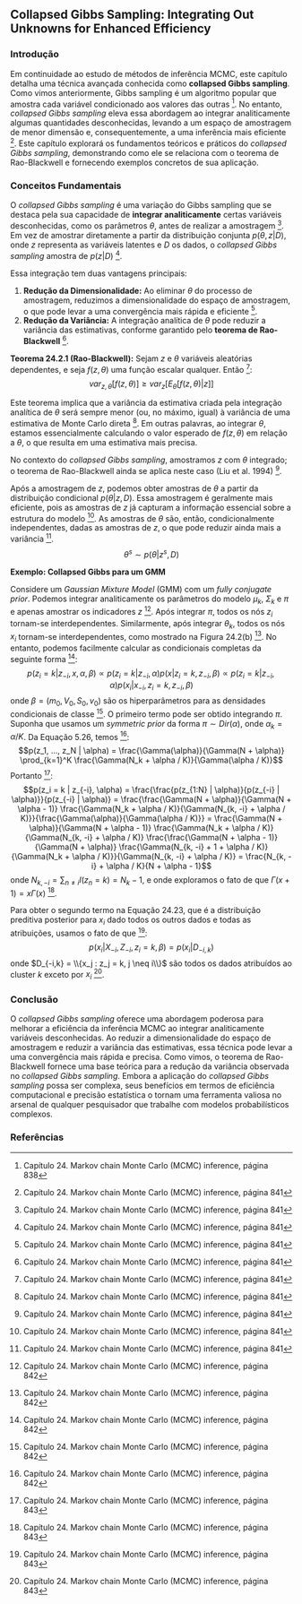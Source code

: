 ## Collapsed Gibbs Sampling: Integrating Out Unknowns for Enhanced Efficiency

### Introdução
Em continuidade ao estudo de métodos de inferência MCMC, este capítulo detalha uma técnica avançada conhecida como **collapsed Gibbs sampling**. Como vimos anteriormente, Gibbs sampling é um algoritmo popular que amostra cada variável condicionado aos valores das outras [^838]. No entanto, *collapsed Gibbs sampling* eleva essa abordagem ao integrar analiticamente algumas quantidades desconhecidas, levando a um espaço de amostragem de menor dimensão e, consequentemente, a uma inferência mais eficiente [^841]. Este capítulo explorará os fundamentos teóricos e práticos do *collapsed Gibbs sampling*, demonstrando como ele se relaciona com o teorema de Rao-Blackwell e fornecendo exemplos concretos de sua aplicação.

### Conceitos Fundamentais
O *collapsed Gibbs sampling* é uma variação do Gibbs sampling que se destaca pela sua capacidade de **integrar analiticamente** certas variáveis desconhecidas, como os parâmetros $\theta$, antes de realizar a amostragem [^841]. Em vez de amostrar diretamente a partir da distribuição conjunta $p(\theta, z | D)$, onde $z$ representa as variáveis latentes e $D$ os dados, o *collapsed Gibbs sampling* amostra de $p(z | D)$ [^841].

Essa integração tem duas vantagens principais:
1.  **Redução da Dimensionalidade:** Ao eliminar $\theta$ do processo de amostragem, reduzimos a dimensionalidade do espaço de amostragem, o que pode levar a uma convergência mais rápida e eficiente [^841].
2.  **Redução da Variância:** A integração analítica de $\theta$ pode reduzir a variância das estimativas, conforme garantido pelo **teorema de Rao-Blackwell** [^841].

**Teorema 24.2.1 (Rao-Blackwell):** Sejam $z$ e $\theta$ variáveis aleatórias dependentes, e seja $f(z, \theta)$ uma função escalar qualquer. Então [^841]:
$$var_{z,\theta}[f(z, \theta)] \geq var_z[E_{\theta}[f(z, \theta) | z]]$$

Este teorema implica que a variância da estimativa criada pela integração analítica de $\theta$ será sempre menor (ou, no máximo, igual) à variância de uma estimativa de Monte Carlo direta [^841]. Em outras palavras, ao integrar $\theta$, estamos essencialmente calculando o valor esperado de $f(z, \theta)$ em relação a $\theta$, o que resulta em uma estimativa mais precisa.

No contexto do *collapsed Gibbs sampling*, amostramos $z$ com $\theta$ integrado; o teorema de Rao-Blackwell ainda se aplica neste caso (Liu et al. 1994) [^841].

Após a amostragem de $z$, podemos obter amostras de $\theta$ a partir da distribuição condicional $p(\theta | z, D)$. Essa amostragem é geralmente mais eficiente, pois as amostras de $z$ já capturam a informação essencial sobre a estrutura do modelo [^841]. As amostras de $\theta$ são, então, condicionalmente independentes, dadas as amostras de $z$, o que pode reduzir ainda mais a variância [^841].
$$\theta^s \sim p(\theta | z^s, D)$$

**Exemplo: Collapsed Gibbs para um GMM**

Considere um *Gaussian Mixture Model* (GMM) com um *fully conjugate prior*. Podemos integrar analiticamente os parâmetros do modelo $\mu_k$, $\Sigma_k$ e $\pi$ e apenas amostrar os indicadores $z$ [^842]. Após integrar $\pi$, todos os nós $z_i$ tornam-se interdependentes. Similarmente, após integrar $\theta_k$, todos os nós $x_i$ tornam-se interdependentes, como mostrado na Figura 24.2(b) [^842]. No entanto, podemos facilmente calcular as condicionais completas da seguinte forma [^842]:
$$p(z_i = k | z_{-i}, x, \alpha, \beta) \propto p(z_i = k | z_{-i}, \alpha) p(x | z_i = k, z_{-i}, \beta) \propto p(z_i = k | z_{-i}, \alpha) p(x_i | x_{-i}, z_i = k, z_{-i}, \beta)$$
onde $\beta = (m_0, V_0, S_0, v_0)$ são os hiperparâmetros para as densidades condicionais de classe [^842]. O primeiro termo pode ser obtido integrando $\pi$. Suponha que usamos um *symmetric prior* da forma $\pi \sim Dir(\alpha)$, onde $\alpha_k = \alpha / K$. Da Equação 5.26, temos [^842]:
$$p(z_1, ..., z_N | \alpha) = \frac{\Gamma(\alpha)}{\Gamma(N + \alpha)} \prod_{k=1}^K \frac{\Gamma(N_k + \alpha / K)}{\Gamma(\alpha / K)}$$
Portanto [^843]:
$$p(z_i = k | z_{-i}, \alpha) = \frac{\frac{p(z_{1:N} | \alpha)}{p(z_{-i} | \alpha)}}{p(z_{-i} | \alpha)} = \frac{\frac{\Gamma(N + \alpha)}{\Gamma(N + \alpha - 1)} \frac{\Gamma(N_k + \alpha / K)}{\Gamma(N_{k, -i} + \alpha / K)}}{\frac{\Gamma(\alpha)}{\Gamma(\alpha / K)}} = \frac{\Gamma(N + \alpha)}{\Gamma(N + \alpha - 1)} \frac{\Gamma(N_k + \alpha / K)}{\Gamma(N_{k, -i} + \alpha / K)} \frac{\frac{\Gamma(N + \alpha - 1)}{\Gamma(N + \alpha)} \frac{\Gamma(N_{k, -i} + 1 + \alpha / K)}{\Gamma(N_k + \alpha / K)}}{\Gamma(N_{k, -i} + \alpha / K)} = \frac{N_{k, -i} + \alpha / K}{N + \alpha - 1}$$
onde $N_{k,-i} = \sum_{n \neq i} I(z_n = k) = N_k - 1$, e onde exploramos o fato de que $\Gamma(x + 1) = x\Gamma(x)$ [^843].

Para obter o segundo termo na Equação 24.23, que é a distribuição preditiva posterior para $x_i$ dado todos os outros dados e todas as atribuições, usamos o fato de que [^843]:
$$p(x_i | X_{-i}, Z_{-i}, z_i = k, \beta) = p(x_i | D_{-i,k})$$
onde $D_{-i,k} = \\{x_j : z_j = k, j \neq i\\}$ são todos os dados atribuídos ao cluster $k$ exceto por $x_i$ [^843].

### Conclusão
O *collapsed Gibbs sampling* oferece uma abordagem poderosa para melhorar a eficiência da inferência MCMC ao integrar analiticamente variáveis desconhecidas. Ao reduzir a dimensionalidade do espaço de amostragem e reduzir a variância das estimativas, essa técnica pode levar a uma convergência mais rápida e precisa. Como vimos, o teorema de Rao-Blackwell fornece uma base teórica para a redução da variância observada no *collapsed Gibbs sampling*. Embora a aplicação do *collapsed Gibbs sampling* possa ser complexa, seus benefícios em termos de eficiência computacional e precisão estatística o tornam uma ferramenta valiosa no arsenal de qualquer pesquisador que trabalhe com modelos probabilísticos complexos.

### Referências
[^838]: Capítulo 24. Markov chain Monte Carlo (MCMC) inference, página 838
[^841]: Capítulo 24. Markov chain Monte Carlo (MCMC) inference, página 841
[^842]: Capítulo 24. Markov chain Monte Carlo (MCMC) inference, página 842
[^843]: Capítulo 24. Markov chain Monte Carlo (MCMC) inference, página 843
<!-- END -->